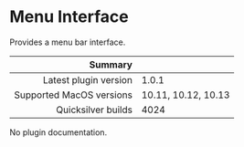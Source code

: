# Menu Interface

Provides a menu bar interface.

 Summary                  | &nbsp; 
-------------------------:|:--------------------
 Latest plugin version    | 1.0.1
 Supported MacOS versions | 10.11, 10.12, 10.13
 Quicksilver builds       | 4024


No plugin documentation.